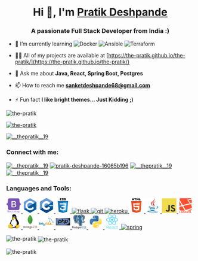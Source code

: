 <h1 align="center">Hi 👋, I'm <a href="https://the-pratik.github.io/the-pratik/">Pratik Deshpande</a></h1>
<h3 align="center">A passionate Full Stack Developer from India :)</h3>

- 🌱 I’m currently learning <img src="https://img.shields.io/badge/Docker-2CA5E0?style=for-the-badge&logo=docker&logoColor=white" alt="Docker" /> <img src="https://img.shields.io/badge/Ansible-000000?style=for-the-badge&logo=ansible&logoColor=white" alt="Ansible" /> <img src="https://img.shields.io/badge/Terraform-7B42BC?style=for-the-badge&logo=terraform&logoColor=white" alt="Terraform" />

- 👨‍💻 All of my projects are available at [https://the-pratik.github.io/the-pratik/](https://the-pratik.github.io/the-pratik/)

- 💬 Ask me about **Java, React, Spring Boot, Postgres**

- 📫 How to reach me **sanketdeshpande68@gmail.com**

- ⚡ Fun fact **I like bright themes... Just Kidding ;)**

<p align="left"> <img src="https://komarev.com/ghpvc/?username=the-pratik&label=Profile%20views&color=0e75b6&style=flat" alt="the-pratik" /> </p>

<p align="left"> <a href="https://github.com/ryo-ma/github-profile-trophy"><img src="https://github-profile-trophy.vercel.app/?username=the-pratik" alt="the-pratik" /></a> </p>

<p align="left"> <a href="https://twitter.com/__thepratik__19" target="blank"><img src="https://img.shields.io/twitter/follow/__thepratik__19?logo=twitter&style=for-the-badge" alt="__thepratik__19" /></a> </p>

<h3 align="left">Connect with me:</h3>
<p align="left">
    <a href="https://twitter.com/__thepratik__19" target="blank"><img align="center" src="https://img.shields.io/badge/Twitter-1DA1F2?style=for-the-badge&logo=twitter&logoColor=white" alt="__thepratik__19" /></a>
    <a href="https://linkedin.com/in/pratik-deshpande-16065b196" target="blank"><img align="center" src="https://img.shields.io/badge/LinkedIn-0077B5?style=for-the-badge&logo=linkedin&logoColor=white" alt="pratik-deshpande-16065b196" /></a>
    <a href="https://instagram.com/__thepratik__19" target="blank"><img align="center" src="https://img.shields.io/badge/Instagram-E4405F?style=for-the-badge&logo=instagram&logoColor=white" alt="__thepratik__19" /></a>
    <a href="https://www.hackerrank.com/__thepratik__19" target="blank"><img align="center" src="https://img.shields.io/badge/-Hackerrank-2EC866?style=for-the-badge&logo=HackerRank&logoColor=white" alt="__thepratik__19" /></a>
</p>

<h3 align="left">Languages and Tools:</h3>
<p align="left"> <a href="https://getbootstrap.com" target="_blank" rel="noreferrer"> <img src="https://raw.githubusercontent.com/devicons/devicon/master/icons/bootstrap/bootstrap-plain-wordmark.svg" alt="bootstrap" width="40" height="40"/> </a> <a href="https://www.cprogramming.com/" target="_blank" rel="noreferrer"> <img src="https://raw.githubusercontent.com/devicons/devicon/master/icons/c/c-original.svg" alt="c" width="40" height="40"/> </a> <a href="https://www.w3schools.com/cpp/" target="_blank" rel="noreferrer"> <img src="https://raw.githubusercontent.com/devicons/devicon/master/icons/cplusplus/cplusplus-original.svg" alt="cplusplus" width="40" height="40"/> </a> <a href="https://www.w3schools.com/css/" target="_blank" rel="noreferrer"> <img src="https://raw.githubusercontent.com/devicons/devicon/master/icons/css3/css3-original-wordmark.svg" alt="css3" width="40" height="40"/> </a> <a href="https://flask.palletsprojects.com/" target="_blank" rel="noreferrer"> <img src="https://www.vectorlogo.zone/logos/pocoo_flask/pocoo_flask-icon.svg" alt="flask" width="40" height="40"/> </a> <a href="https://git-scm.com/" target="_blank" rel="noreferrer"> <img src="https://www.vectorlogo.zone/logos/git-scm/git-scm-icon.svg" alt="git" width="40" height="40"/> </a> <a href="https://heroku.com" target="_blank" rel="noreferrer"> <img src="https://www.vectorlogo.zone/logos/heroku/heroku-icon.svg" alt="heroku" width="40" height="40"/> </a> <a href="https://www.w3.org/html/" target="_blank" rel="noreferrer"> <img src="https://raw.githubusercontent.com/devicons/devicon/master/icons/html5/html5-original-wordmark.svg" alt="html5" width="40" height="40"/> </a> <a href="https://www.java.com" target="_blank" rel="noreferrer"> <img src="https://raw.githubusercontent.com/devicons/devicon/master/icons/java/java-original.svg" alt="java" width="40" height="40"/> </a> <a href="https://developer.mozilla.org/en-US/docs/Web/JavaScript" target="_blank" rel="noreferrer"> <img src="https://raw.githubusercontent.com/devicons/devicon/master/icons/javascript/javascript-original.svg" alt="javascript" width="40" height="40"/> </a> <a href="https://laravel.com/" target="_blank" rel="noreferrer"> <img src="https://raw.githubusercontent.com/devicons/devicon/master/icons/laravel/laravel-plain-wordmark.svg" alt="laravel" width="40" height="40"/> </a> <a href="https://www.linux.org/" target="_blank" rel="noreferrer"> <img src="https://raw.githubusercontent.com/devicons/devicon/master/icons/linux/linux-original.svg" alt="linux" width="40" height="40"/> </a> <a href="https://www.mongodb.com/" target="_blank" rel="noreferrer"> <img src="https://raw.githubusercontent.com/devicons/devicon/master/icons/mongodb/mongodb-original-wordmark.svg" alt="mongodb" width="40" height="40"/> </a> <a href="https://www.mysql.com/" target="_blank" rel="noreferrer"> <img src="https://raw.githubusercontent.com/devicons/devicon/master/icons/mysql/mysql-original-wordmark.svg" alt="mysql" width="40" height="40"/> </a> <a href="https://www.php.net" target="_blank" rel="noreferrer"> <img src="https://raw.githubusercontent.com/devicons/devicon/master/icons/php/php-original.svg" alt="php" width="40" height="40"/> </a> <a href="https://www.postgresql.org" target="_blank" rel="noreferrer"> <img src="https://raw.githubusercontent.com/devicons/devicon/master/icons/postgresql/postgresql-original-wordmark.svg" alt="postgresql" width="40" height="40"/> </a> <a href="https://www.python.org" target="_blank" rel="noreferrer"> <img src="https://raw.githubusercontent.com/devicons/devicon/master/icons/python/python-original.svg" alt="python" width="40" height="40"/> </a> <a href="https://reactjs.org/" target="_blank" rel="noreferrer"> <img src="https://raw.githubusercontent.com/devicons/devicon/master/icons/react/react-original-wordmark.svg" alt="react" width="40" height="40"/> </a> <a href="https://spring.io/" target="_blank" rel="noreferrer"> <img src="https://www.vectorlogo.zone/logos/springio/springio-icon.svg" alt="spring" width="40" height="40"/> </a> </p>

<p><img align="left" src="https://github-readme-stats.vercel.app/api/top-langs?username=the-pratik&show_icons=true&locale=en&layout=compact" alt="the-pratik" /></p>

<p>&nbsp;<img align="center" src="https://github-readme-stats.vercel.app/api?username=the-pratik&show_icons=true&locale=en" alt="the-pratik" /></p>

<p><img align="center" src="https://github-readme-streak-stats.herokuapp.com/?user=the-pratik&" alt="the-pratik" /></p>
